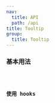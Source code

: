 ```yaml
---
nav:
  title: API
  path: /api
title: Tooltip
group:
  title: Tooltip
---
```


### 基本用法

<code src="./demo/index.tsx" />

### 使用 hooks

<API/>
